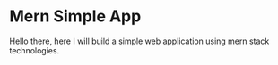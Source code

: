 # Mern Simple App
Hello there, here I will build a simple web application using mern stack technologies.